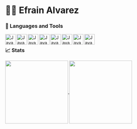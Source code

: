 # 👨‍💻 Efrain Alvarez 
### 🧰 Languages and Tools
<img align="left" alt="Java" width="33px" stlye="padding-right:10px" src="https://cdn.jsdelivr.net/gh/devicons/devicon/icons/cplusplus/cplusplus-original.svg" />
<img align="left" alt="Java" width="33px" stlye="padding-right:10px" src="https://cdn.jsdelivr.net/gh/devicons/devicon/icons/python/python-original.svg" /> 
<img align="left" alt="Java" width="33px" stlye="padding-right:10px" src="https://cdn.jsdelivr.net/gh/devicons/devicon/icons/java/java-original.svg" />
<img align="left" alt="Java" width="33px" stlye="padding-right:10px" src="https://cdn.jsdelivr.net/gh/devicons/devicon/icons/git/git-original.svg" />
<img align="left" alt="Java" width="33px" stlye="padding-right:10px" src="https://cdn.jsdelivr.net/gh/devicons/devicon/icons/github/github-original-wordmark.svg" />
<img align="left" alt="Java" width="33px" stlye="padding-right:10px" src="https://cdn.jsdelivr.net/gh/devicons/devicon/icons/gitlab/gitlab-original-wordmark.svg" />
<img align="left" alt="Java" width="33px" stlye="padding-right:10px" src="https://cdn.jsdelivr.net/gh/devicons/devicon/icons/arduino/arduino-original-wordmark.svg" />
<img align="left" alt="Java" width="33px" stlye="padding-right:10px" src="https://cdn.jsdelivr.net/gh/devicons/devicon/icons/jira/jira-original-wordmark.svg" />
<br />

### 📈 Stats
<a href="https://github.com/anuraghazra/github-readme-stats">
  <img height=200 align="center" src="https://github-readme-stats.vercel.app/api?username=Efrain-Alvarez&theme=gruvbox_light" />
</a>
<a href="https://github.com/anuraghazra/convoychat">
  <img height=200 align="center" src="https://github-readme-stats.vercel.app/api/top-langs?username=Efrain-Alvarez&layout=compact&langs_count=8&card_width=320" />
</a>
<!--
**Efrain-Alvarez/Efrain-Alvarez** is a ✨ _special_ ✨ repository because its `README.md` (this file) appears on your GitHub profile.

Here are some ideas to get you started:

- 🔭 I’m currently working on ...
- 🌱 I’m currently learning ...
- 👯 I’m looking to collaborate on ...
- 🤔 I’m looking for help with ...
- 💬 Ask me about ...
- 📫 How to reach me: ...
- 😄 Pronouns: ...
- ⚡ Fun fact: ...
-->
